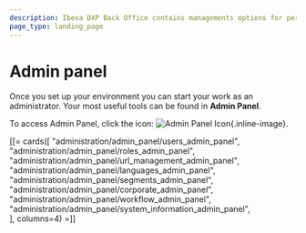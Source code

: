 ```yaml
---
description: Ibexa DXP Back Office contains managements options for permissions, users, languages, Content Types, as well as system information.
page_type: landing_page
---
```


# Admin panel

Once you set up your environment you can start your work as an administrator.
Your most useful tools can be found in **Admin Panel**.

To access Admin Panel, click the icon: ![Admin Panel Icon](admin_panel_icon.png){.inline-image}.

[[= cards([
    "administration/admin_panel/users_admin_panel",
    "administration/admin_panel/roles_admin_panel",
    "administration/admin_panel/url_management_admin_panel",
    "administration/admin_panel/languages_admin_panel",
    "administration/admin_panel/segments_admin_panel",
    "administration/admin_panel/corporate_admin_panel",
    "administration/admin_panel/workflow_admin_panel",
    "administration/admin_panel/system_information_admin_panel",                
], columns=4) =]]
